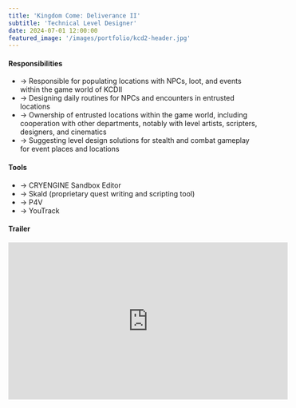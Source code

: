 ```yaml
---
title: 'Kingdom Come: Deliverance II'
subtitle: 'Technical Level Designer'
date: 2024-07-01 12:00:00
featured_image: '/images/portfolio/kcd2-header.jpg'
---
```


#### Responsibilities
+ → Responsible for populating locations with NPCs, loot, and events within the game world of KCDII
+ → Designing daily routines for NPCs and encounters in entrusted locations
+ → Ownership of entrusted locations within the game world, including cooperation with other departments, notably with level artists, scripters, designers, and cinematics
+ → Suggesting level design solutions for stealth and combat gameplay for event places and locations

#### Tools
+ → CRYENGINE Sandbox Editor
+ → Skald (proprietary quest writing and scripting tool)
+ → P4V
+ → YouTrack

#### Trailer

<iframe width="560" height="315" src="https://www.youtube.com/embed/wMZFM6JC47Q?si=25OrsFz442yXzDvr" title="YouTube video player" frameborder="0" allow="accelerometer; autoplay; clipboard-write; encrypted-media; gyroscope; picture-in-picture; web-share" referrerpolicy="strict-origin-when-cross-origin" allowfullscreen></iframe>
